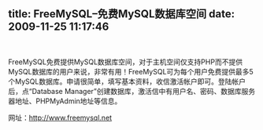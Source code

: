 title: FreeMySQL–免费MySQL数据库空间
date: 2009-11-25 11:17:46
---

<p>
	&nbsp;</p>
<p>
	FreeMySQL免费提供MySQL数据库空间，对于主机空间仅支持PHP而不提供MySQL数据库的用户来说，非常有用！FreeMySQL可为每个用户免费提供最多5个MySQL数据库。申请很简单，填写基本资料，收信激活帐户即可。登陆帐户后，点&ldquo;Database Manager&rdquo;创建数据库，激活信中有用户名、密码、数据库服务器地址、PHPMyAdmin地址等信息。</p>
<p>
	网址：<a href="http://www.freemysql.net/" target="_blank">http://www.freemysql.net</a></p>
